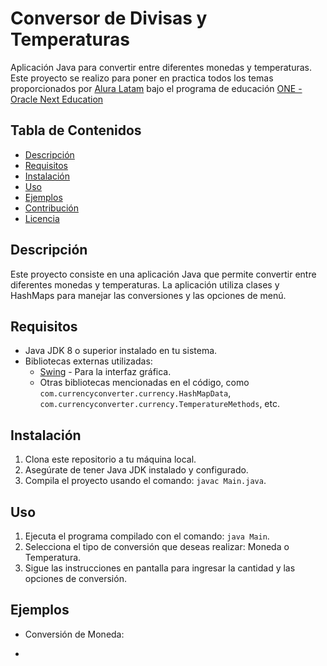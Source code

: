 # Conversor de Divisas y Temperaturas

Aplicación Java para convertir entre diferentes monedas y temperaturas. Este proyecto se realizo para poner en practica
todos los temas proporcionados por [Alura Latam](https://www.aluracursos.com/) bajo el programa de educación [ONE - Oracle Next Education](https://www.oracle.com/lad/education/oracle-next-education/)


## Tabla de Contenidos

- [Descripción](#descripción)
- [Requisitos](#requisitos)
- [Instalación](#instalación)
- [Uso](#uso)
- [Ejemplos](#ejemplos)
- [Contribución](#contribución)
- [Licencia](#licencia)

## Descripción

Este proyecto consiste en una aplicación Java que permite convertir entre diferentes monedas y temperaturas. 
La aplicación utiliza clases y HashMaps para manejar las conversiones y las opciones de menú.

## Requisitos

- Java JDK 8 o superior instalado en tu sistema.
- Bibliotecas externas utilizadas:
  - [Swing](https://docs.oracle.com/javase/8/docs/api/javax/swing/package-summary.html) - Para la interfaz gráfica.
  - Otras bibliotecas mencionadas en el código, como `com.currencyconverter.currency.HashMapData`, `com.currencyconverter.currency.TemperatureMethods`, etc.

## Instalación

1. Clona este repositorio a tu máquina local.
2. Asegúrate de tener Java JDK instalado y configurado.
3. Compila el proyecto usando el comando: `javac Main.java`.

## Uso

1. Ejecuta el programa compilado con el comando: `java Main`.
2. Selecciona el tipo de conversión que deseas realizar: Moneda o Temperatura.
3. Sigue las instrucciones en pantalla para ingresar la cantidad y las opciones de conversión.

## Ejemplos

- Conversión de Moneda:
  
- 
